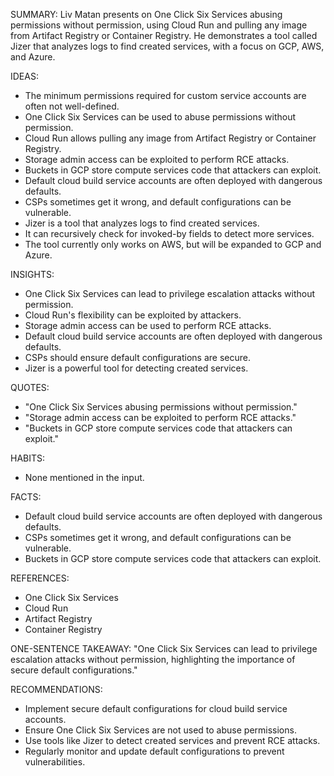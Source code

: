 SUMMARY:
Liv Matan presents on One Click Six Services abusing permissions without permission, using Cloud Run and pulling any image from Artifact Registry or Container Registry. He demonstrates a tool called Jizer that analyzes logs to find created services, with a focus on GCP, AWS, and Azure.

IDEAS:
* The minimum permissions required for custom service accounts are often not well-defined.
* One Click Six Services can be used to abuse permissions without permission.
* Cloud Run allows pulling any image from Artifact Registry or Container Registry.
* Storage admin access can be exploited to perform RCE attacks.
* Buckets in GCP store compute services code that attackers can exploit.
* Default cloud build service accounts are often deployed with dangerous defaults.
* CSPs sometimes get it wrong, and default configurations can be vulnerable.
* Jizer is a tool that analyzes logs to find created services.
* It can recursively check for invoked-by fields to detect more services.
* The tool currently only works on AWS, but will be expanded to GCP and Azure.

INSIGHTS:
* One Click Six Services can lead to privilege escalation attacks without permission.
* Cloud Run's flexibility can be exploited by attackers.
* Storage admin access can be used to perform RCE attacks.
* Default cloud build service accounts are often deployed with dangerous defaults.
* CSPs should ensure default configurations are secure.
* Jizer is a powerful tool for detecting created services.

QUOTES:
* "One Click Six Services abusing permissions without permission."
* "Storage admin access can be exploited to perform RCE attacks."
* "Buckets in GCP store compute services code that attackers can exploit."

HABITS:
* None mentioned in the input.

FACTS:
* Default cloud build service accounts are often deployed with dangerous defaults.
* CSPs sometimes get it wrong, and default configurations can be vulnerable.
* Buckets in GCP store compute services code that attackers can exploit.

REFERENCES:
* One Click Six Services
* Cloud Run
* Artifact Registry
* Container Registry

ONE-SENTENCE TAKEAWAY:
"One Click Six Services can lead to privilege escalation attacks without permission, highlighting the importance of secure default configurations."

RECOMMENDATIONS:
* Implement secure default configurations for cloud build service accounts.
* Ensure One Click Six Services are not used to abuse permissions.
* Use tools like Jizer to detect created services and prevent RCE attacks.
* Regularly monitor and update default configurations to prevent vulnerabilities.

